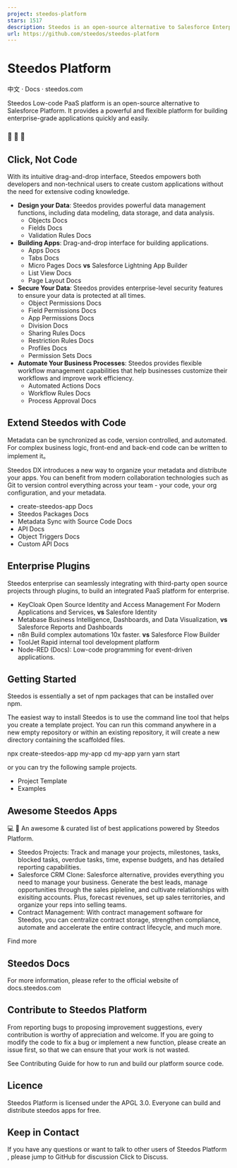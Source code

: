 ```yaml
---
project: steedos-platform
stars: 1517
description: Steedos is an open-source alternative to Salesforce Enterprise Low-Code Platform. 🤖 🎨 🚀 
url: https://github.com/steedos/steedos-platform
---
```


Steedos Platform
================

中文 · Docs · steedos.com

Steedos Low-code PaaS platform is an open-source alternative to Salesforce Platform. It provides a powerful and flexible platform for building enterprise-grade applications quickly and easily.

### 🤖 🎨 🚀

Click, Not Code
---------------

With its intuitive drag-and-drop interface, Steedos empowers both developers and non-technical users to create custom applications without the need for extensive coding knowledge.

-   **Design your Data**: Steedos provides powerful data management functions, including data modeling, data storage, and data analysis.
    -   Objects Docs
    -   Fields Docs
    -   Validation Rules Docs
-   **Building Apps**: Drag-and-drop interface for building applications.
    -   Apps Docs
    -   Tabs Docs
    -   Micro Pages Docs **vs** Salesforce Lightning App Builder
    -   List View Docs
    -   Page Layout Docs
-   **Secure Your Data**: Steedos provides enterprise-level security features to ensure your data is protected at all times.
    -   Object Permissions Docs
    -   Field Permissions Docs
    -   App Permissions Docs
    -   Division Docs
    -   Sharing Rules Docs
    -   Restriction Rules Docs
    -   Profiles Docs
    -   Permission Sets Docs
-   **Automate Your Business Processes**: Steedos provides flexible workflow management capabilities that help businesses customize their workflows and improve work efficiency.
    -   Automated Actions Docs
    -   Workflow Rules Docs
    -   Process Approval Docs

Extend Steedos with Code
------------------------

Metadata can be synchronized as code, version controlled, and automated. For complex business logic, front-end and back-end code can be written to implement it。

Steedos DX introduces a new way to organize your metadata and distribute your apps. You can benefit from modern collaboration technologies such as Git to version control everything across your team - your code, your org configuration, and your metadata.

-   create-steedos-app Docs
-   Steedos Packages Docs
-   Metadata Sync with Source Code Docs
-   API Docs
-   Object Triggers Docs
-   Custom API Docs

Enterprise Plugins
------------------

Steedos enterprise can seamlessly integrating with third-party open source projects through plugins, to build an integrated PaaS platform for enterprise.

-   KeyCloak Open Source Identity and Access Management For Modern Applications and Services, **vs** Salesfore Identity
-   Metabase Business Intelligence, Dashboards, and Data Visualization, **vs** Salesforce Reports and Dashboards
-   n8n Build complex automations 10x faster. **vs** Salesforce Flow Builder
-   ToolJet Rapid internal tool development platform
-   Node-RED (Docs): Low-code programming for event-driven applications.

Getting Started
---------------

Steedos is essentially a set of npm packages that can be installed over npm.

The easiest way to install Steedos is to use the command line tool that helps you create a template project. You can run this command anywhere in a new empty repository or within an existing repository, it will create a new directory containing the scaffolded files.

npx create-steedos-app my-app
cd my-app
yarn
yarn start

or you can try the following sample projects.

-   Project Template
-   Examples

Awesome Steedos Apps
--------------------

💻 🎉 An awesome & curated list of best applications powered by Steedos Platform.

-   Steedos Projects: Track and manage your projects, milestones, tasks, blocked tasks, overdue tasks, time, expense budgets, and has detailed reporting capabilities.
-   Salesforce CRM Clone: Salesforce alternative, provides everything you need to manage your business. Generate the best leads, manage opportunities through the sales pipleline, and cultivate relationships with exisiting accounts. Plus, forecast revenues, set up sales territories, and organize your reps into selling teams.
-   Contract Management: With contract management software for Steedos, you can centralize contract storage, strengthen compliance, automate and accelerate the entire contract lifecycle, and much more.

Find more

Steedos Docs
------------

For more information, please refer to the official website of docs.steedos.com

Contribute to Steedos Platform
------------------------------

From reporting bugs to proposing improvement suggestions, every contribution is worthy of appreciation and welcome. If you are going to modify the code to fix a bug or implement a new function, please create an issue first, so that we can ensure that your work is not wasted.

See Contributing Guide for how to run and build our platform source code.

Licence
-------

Steedos Platform is licensed under the APGL 3.0. Everyone can build and distribute steedos apps for free.

Keep in Contact
---------------

If you have any questions or want to talk to other users of Steedos Platform , please jump to GitHub for discussion Click to Discuss.
